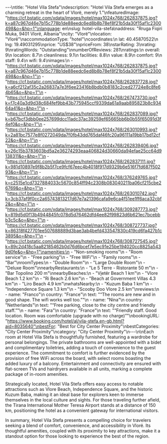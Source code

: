 ---\ntitle: "Hotel Vila Stefa"\ndescription: "Hotel Vila Stefa emerges as a charming retreat in the heart of Vlorë, merely 1."\nfeaturedImage: "https://cf.bstatic.com/xdata/images/hotel/max1024x768/262837875.jpg?k=a87c967d46e7b15c778b1de88eedc6ed8b8b78ef8f21b5da30f15af1c2300498&o=&hp=1"\nlanguage: en\nslug: hotel-vila-stefa\naddress: "Rruga Fiqiri Muka, 9401 Vlorë, Albania"\ncity: "Vlorë"\nlocation: "Vlorë"\naccommodationType: "hotel"\ncoordinates:\n  lat: 40.45870522\n  lng: 19.49031295\nprice: "US$38"\npriceFrom: 38\nstarRating: 3\nrating: 9\nratingWords: "Outstanding"\nnumberOfReviews: 281\nratings:\n  overall: 9\n  location: 8.7\n  cleanliness: 9.1\n  facilities: 8.8\n  value: 8.9\n  comfort: 9\n  staff: 9.4\n  wifi: 9.4\nimages:\n  - "https://cf.bstatic.com/xdata/images/hotel/max1024x768/262837875.jpg?k=a87c967d46e7b15c778b1de88eedc6ed8b8b78ef8f21b5da30f15af1c2300498&o=&hp=1"\n  - "https://cf.bstatic.com/xdata/images/hotel/max1024x768/262837728.jpg?k=a6cf212af35c2a26837a7e3f6ee23416b8bdb0b8183c2ced27724e8c8fe64b65&o=&hp=1"\n  - "https://cf.bstatic.com/xdata/images/hotel/max1024x768/267473730.jpg?k=f7c40a3d9d38c684fef9bb43b775945ccf9339da61a9aab895823b8c93464a41&o=&hp=1"\n  - "https://cf.bstatic.com/xdata/images/hotel/max1024x768/262837089.jpg?k=b67bcf3dbb0ee257699dcc11adc37ac39259ef65665bb6b0b55f65091d3f4ef0&o=&hp=1"\n  - "https://cf.bstatic.com/xdata/images/hotel/max1024x768/263010993.jpg?k=2a81bc7577e8f0272049da7f0fb43dd765daf46fc20a96111a19bb17bd12cf22&o=&hp=1"\n  - "https://cf.bstatic.com/xdata/images/hotel/max1024x768/262839406.jpg?k=26c15b3783603bd5a2e36274293eaa406824d30660da94efae25cc64d9138311&o=&hp=1"\n  - "https://cf.bstatic.com/xdata/images/hotel/max1024x768/262837111.jpg?k=981d10897e9f8b2b5f7ce9fcf67eec4b4018f917d9329b6e516f7fd687f50293&o=&hp=1"\n  - "https://cf.bstatic.com/xdata/images/hotel/max1024x768/376249765.jpg?k=c2515e1cd7327884033c5670c854ff94c2308b083040211ba06cf215cbe26769&o=&hp=1"\n  - "https://cf.bstatic.com/xdata/images/hotel/max1024x768/263010742.jpg?k=3cb37af9f0cc2a65743813217d67e7a21396cafa9e6ca4f51ee1ff6aca32cbf2&o=&hp=1"\n  - "https://cf.bstatic.com/xdata/images/hotel/max1024x768/309287773.jpg?k=819d5d0f13b4944845fc078d5d76462dfd4ee82f99823d6b621ec7bcebbb3c5c&o=&hp=1"\n  - "https://cf.bstatic.com/xdata/images/hotel/max1024x768/308727737.jpg?k=86318f427701ee507688889d3bae3ab4befd433547830c419cd6fa427b1c3895&o=&hp=1"\n  - "https://cf.bstatic.com/xdata/images/hotel/max1024x768/308727545.jpg?k=89c2d418c5aa82185462b0d76d6bcef7e5ec91e25be194020cc8825a5439d0fe&o=&hp=1"\namenities:\n  - "Non-smoking rooms"\n  - "Room service"\n  - "Free parking"\n  - "Free WiFi"\n  - "Family rooms"\n  - "Bar"\nroomTypes:\n  - "Double Room"\n  - "Large Double Room"\n  - "Deluxe Room"\nnearbyRestaurants:\n  - "Le 5 Terre - Ristorante 50 m"\n  - "Bar Topolino 200 m"\nnearbyBeaches:\n  - "Vjetër Beach 1 km"\n  - "Vlore Beach 1.2 km"\n  - "Ri Beach 2.6 km"\n  - "Beach at Government Villas 4.3 km"\n  - "Liro Beach 4.9 km"\nwhatsNearby:\n  - "Kuzum Baba 1 km"\n  - "Independence Square 1.3 km"\n  - "Scooby Doo Vlore 2.5 km"\nreviews:\n  - name: "Franco"\n    country: "France"\n    text: "“The rooms are new and in good shape. The wifi works well too.”"\n  - name: "Nina"\n    country: "Netherlands"\n    text: "“Free parking, close to the city centre and friendly staff.”"\n  - name: "Fara"\n    country: "France"\n    text: "“Friendly staff. Good location. Room was comfortable (upgrade with no charge)”"\nbookingURL: "https://www.booking.com/hotel/al/vila-stefa.en-gb.html?aid=8035640"\nbestFor: "Best for City Center Proximity"\nbestCategories: "City Center Proximity"\ncategory: "City Center Proximity"\n---\n\nEach room at Hotel Vila Stefa is thoughtfully furnished, featuring a wardrobe for personal belongings. The private bathrooms are well-appointed with a bidet and complimentary toiletries, adding a touch of convenience to the guest experience. The commitment to comfort is further evidenced by the provision of free WiFi across the board, with select rooms boasting the added luxury of a balcony. Entertainment and connectivity are ensured with flat-screen TVs and hairdryers available in all units, marking a complete package of in-room amenities.

Strategically located, Hotel Vila Stefa offers easy access to notable attractions such as Vlore Beach, Independence Square, and the historic Kuzum Baba, making it an ideal base for explorers keen to immerse themselves in the local culture and sights. For those traveling further afield, the Tirana International Mother Teresa Airport stands at a distance of 150 km, positioning the hotel as a convenient gateway for international visitors.

In summary, Hotel Vila Stefa presents a compelling choice for travelers seeking a blend of comfort, convenience, and accessibility in Vlorë. Its thoughtful amenities, coupled with its proximity to key attractions, make it a standout option for those looking to experience the best of the region.